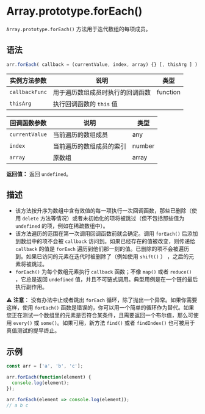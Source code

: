 # Array.prototype.forEach()

`Array.prototype.forEach()` 方法用于迭代数组的每项成员。

## 语法

```js
arr.forEach( callback = (currentValue, index, array) {} [, thisArg ] )
```

| 实例方法参数   | 说明                             | 类型     |
| -------------- | -------------------------------- | -------- |
| `callbackFunc` | 用于遍历数组成员时执行的回调函数 | function |
| `thisArg`      | 执行回调函数的 `this` 值         |          |

| 回调函数参数   | 说明                     | 类型   |
| -------------- | ------------------------ | ------ |
| `currentValue` | 当前遍历的数组成员       | any    |
| `index`        | 当前遍历的数组成员的索引 | number |
| `array`        | 原数组                   | array  |

**返回值：** 返回 `undefined`。

## 描述

- 该方法按升序为数组中含有效值的每一项执行一次回调函数，那些已删除（使用 `delete` 方法等情况）或者未初始化的项将被跳过（但不包括那些值为 `undefined` 的项，例如在稀疏数组中）。
- 该方法遍历的范围在第一次调用回调函数前就会确定。调用 `forEach()` 后添加到数组中的项不会被 `callback` 访问到。如果已经存在的值被改变，则传递给 `callback` 的值是 `forEach` 遍历到他们那一刻的值。已删除的项不会被遍历到。如果已访问的元素在迭代时被删除了（例如使用 `shift()` ） ，之后的元素将被跳过。
- `forEach()` 为每个数组元素执行 `callback` 函数；不像 `map()` 或者 `reduce()` ，它总是返回 `undefined` 值，并且不可链式调用。典型用例是在一个链的最后执行副作用。

⚠️ **注意**： 没有办法中止或者跳出 `forEach` 循环，除了抛出一个异常。如果你需要这样，使用 `forEach()` 函数是错误的，你可以用一个简单的循环作为替代。如果您正在测试一个数组里的元素是否符合某条件，且需要返回一个布尔值，那么可使用 `every()` 或 `some()`。如果可用，新方法 `find()` 或者 `findIndex()` 也可被用于真值测试的提早终止。

## 示例

```js
const arr = ['a', 'b', 'c'];

arr.forEach(function(element) {
  console.log(element);
});

arr.forEach(element => console.log(element));
// a b c
```
